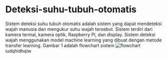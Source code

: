 # Deteksi-suhu-tubuh-otomatis
Sistem deteksi suhu tubuh otomatis adalah sistem yang dapat mendeteksi wajah manusia dan mengukur suhu wajah tersebut. Sistem terdiri dari kamera termal, kamera optik, Raspberry Pi, dan display. Sistem deteksi wajah menggunakan model machine learning yang dibuat dengan metode transfer learning. Gambar 1 adalah flowchart sistem
![flowchart](https://user-images.githubusercontent.com/101391849/220113881-c8f1556d-b8f0-41dc-be71-dcc0861475a3.JPG)
iudqhidhqiw
